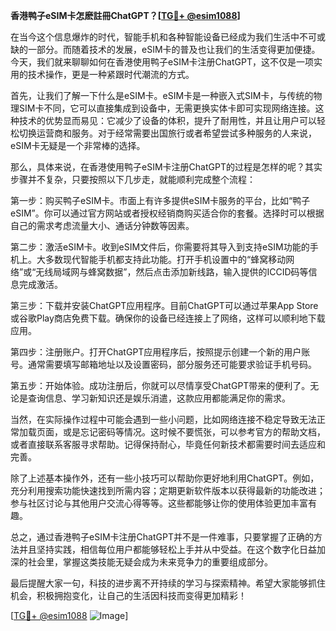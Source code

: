 **香港鸭子eSIM卡怎麽註冊ChatGPT？[[TG💪+ @esim1088](https://t.me/s/esim1088)]**

在当今这个信息爆炸的时代，智能手机和各种智能设备已经成为我们生活中不可或缺的一部分。而随着技术的发展，eSIM卡的普及也让我们的生活变得更加便捷。今天，我们就来聊聊如何在香港使用鸭子eSIM卡注册ChatGPT，这不仅是一项实用的技术操作，更是一种紧跟时代潮流的方式。

首先，让我们了解一下什么是eSIM卡。eSIM卡是一种嵌入式SIM卡，与传统的物理SIM卡不同，它可以直接集成到设备中，无需更换实体卡即可实现网络连接。这种技术的优势显而易见：它减少了设备的体积，提升了耐用性，并且让用户可以轻松切换运营商和服务。对于经常需要出国旅行或者希望尝试多种服务的人来说，eSIM卡无疑是一个非常棒的选择。

那么，具体来说，在香港使用鸭子eSIM卡注册ChatGPT的过程是怎样的呢？其实步骤并不复杂，只要按照以下几步走，就能顺利完成整个流程：

第一步：购买鸭子eSIM卡。市面上有许多提供eSIM卡服务的平台，比如“鸭子eSIM”。你可以通过官方网站或者授权经销商购买适合你的套餐。选择时可以根据自己的需求考虑流量大小、通话分钟数等因素。

第二步：激活eSIM卡。收到eSIM文件后，你需要将其导入到支持eSIM功能的手机上。大多数现代智能手机都支持此功能。打开手机设置中的“蜂窝移动网络”或“无线局域网与蜂窝数据”，然后点击添加新线路，输入提供的ICCID码等信息完成激活。

第三步：下载并安装ChatGPT应用程序。目前ChatGPT可以通过苹果App Store或谷歌Play商店免费下载。确保你的设备已经连接上了网络，这样可以顺利地下载应用。

第四步：注册账户。打开ChatGPT应用程序后，按照提示创建一个新的用户账号。通常需要填写邮箱地址以及设置密码，部分服务还可能要求验证手机号码。

第五步：开始体验。成功注册后，你就可以尽情享受ChatGPT带来的便利了。无论是查询信息、学习新知识还是娱乐消遣，这款应用都能满足你的需求。

当然，在实际操作过程中可能会遇到一些小问题，比如网络连接不稳定导致无法正常加载页面，或是忘记密码等情况。这时候不要慌张，可以参考官方的帮助文档，或者直接联系客服寻求帮助。记得保持耐心，毕竟任何新技术都需要时间去适应和完善。

除了上述基本操作外，还有一些小技巧可以帮助你更好地利用ChatGPT。例如，充分利用搜索功能快速找到所需内容；定期更新软件版本以获得最新的功能改进；参与社区讨论与其他用户交流心得等等。这些都能够让你的使用体验更加丰富有趣。

总之，通过香港鸭子eSIM卡注册ChatGPT并不是一件难事，只要掌握了正确的方法并且坚持实践，相信每位用户都能够轻松上手并从中受益。在这个数字化日益加深的社会里，掌握这类技能无疑会成为未来竞争力的重要组成部分。

最后提醒大家一句，科技的进步离不开持续的学习与探索精神。希望大家能够抓住机会，积极拥抱变化，让自己的生活因科技而变得更加精彩！

[[TG💪+ @esim1088](https://t.me/s/esim1088) ![Image](https://i.postimg.cc/4NQfJmqS/Snipaste-2025-05-13-00-14-12.png)]